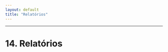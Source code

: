 ```yaml
---
layout: default
title: "Relatórios"
---
```



---
<div id="relatórios"></div>

# 14. Relatórios









